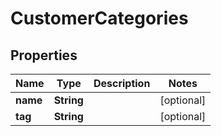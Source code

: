 

# CustomerCategories

## Properties

Name | Type | Description | Notes
------------ | ------------- | ------------- | -------------
**name** | **String** |  |  [optional]
**tag** | **String** |  |  [optional]



